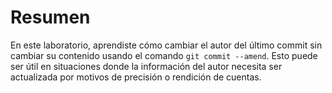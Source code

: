 # Resumen

En este laboratorio, aprendiste cómo cambiar el autor del último commit sin cambiar su contenido usando el comando `git commit --amend`. Esto puede ser útil en situaciones donde la información del autor necesita ser actualizada por motivos de precisión o rendición de cuentas.
